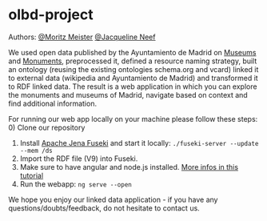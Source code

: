 # olbd-project

Authors: [@Moritz Meister](https://github.com/moritzmeister)  [@Jacqueline Neef](https://github.com/jackiefeen)

We used open data published by the Ayuntamiento de Madrid on [Museums](https://datos.madrid.es/portal/site/egob/menuitem.c05c1f754a33a9fbe4b2e4b284f1a5a0/?vgnextoid=118f2fdbecc63410VgnVCM1000000b205a0aRCRD&vgnextchannel=374512b9ace9f310VgnVCM100000171f5a0aRCRD&vgnextfmt=default) and [Monuments](https://datos.madrid.es/portal/site/egob/menuitem.c05c1f754a33a9fbe4b2e4b284f1a5a0/?vgnextoid=69e30c658f6a8410VgnVCM2000000c205a0aRCRD&vgnextchannel=374512b9ace9f310VgnVCM100000171f5a0aRCRD&vgnextfmt=default), preprocessed it, defined a resource naming strategy, built an ontology (reusing the existing ontologies schema.org and vcard) linked it to external data (wikipedia and Ayuntamiento de Madrid) and transformed it to RDF linked data.
The result is a web application in which you can explore the monuments and museums of Madrid, navigate based on context and find additional information.

For running our web app locally on your machine please follow these steps:
0) Clone our repository
1) Install [Apache Jena Fuseki](https://jena.apache.org/download/index.cgi) and start it locally: ```./fuseki-server --update --mem /ds```
2) Import the RDF file (V9) into Fuseki.
3) Make sure to have angular and node.js installed. [More infos in this tutorial](https://angular.io/guide/quickstart)
4) Run the webapp: ```ng serve --open```

We hope you enjoy our linked data application - if you have any questions/doubts/feedback, do not hesitate to contact us.

